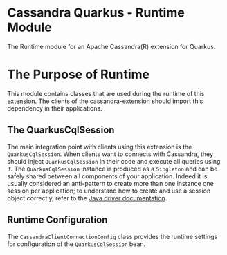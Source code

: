 # Cassandra Quarkus - Runtime Module

The Runtime module for an Apache Cassandra(R) extension for Quarkus.

# The Purpose of Runtime

This module contains classes that are used during the runtime of this extension.
The clients of the cassandra-extension should import this dependency in their applications.

## The QuarkusCqlSession

The main integration point with clients using this extension is the `QuarkusCqlSession`.
When clients want to connects with Cassandra, they should inject `QuarkusCqlSession` in their code and execute all queries using it. 
The `QuarkusCqlSession` instance is produced as a `Singleton` and can be safely shared between all components of your application. Indeed it is usually considered an anti-pattern to create more than one 
instance one session per application; to understand how to create and use a session object correctly, 
refer to the [Java driver documentation](https://docs.datastax.com/en/developer/java-driver/latest/manual/core/#cql-session).

## Runtime Configuration

The `CassandraClientConnectionConfig` class provides the runtime settings for configuration of the `QuarkusCqlSession` bean.
